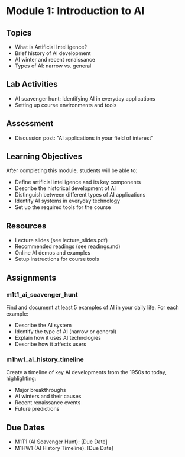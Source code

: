 # Module 1: Introduction to AI

## Topics
- What is Artificial Intelligence?
- Brief history of AI development
- AI winter and recent renaissance
- Types of AI: narrow vs. general

## Lab Activities
- AI scavenger hunt: Identifying AI in everyday applications
- Setting up course environments and tools

## Assessment
- Discussion post: "AI applications in your field of interest"

## Learning Objectives
After completing this module, students will be able to:
- Define artificial intelligence and its key components
- Describe the historical development of AI
- Distinguish between different types of AI applications
- Identify AI systems in everyday technology
- Set up the required tools for the course

## Resources
- Lecture slides (see lecture_slides.pdf)
- Recommended readings (see readings.md)
- Online AI demos and examples
- Setup instructions for course tools

## Assignments
### m1t1_ai_scavenger_hunt
Find and document at least 5 examples of AI in your daily life. For each example:
- Describe the AI system
- Identify the type of AI (narrow or general)
- Explain how it uses AI technologies
- Describe how it affects users

### m1hw1_ai_history_timeline
Create a timeline of key AI developments from the 1950s to today, highlighting:
- Major breakthroughs
- AI winters and their causes
- Recent renaissance events
- Future predictions

## Due Dates
- M1T1 (AI Scavenger Hunt): [Due Date]
- M1HW1 (AI History Timeline): [Due Date]